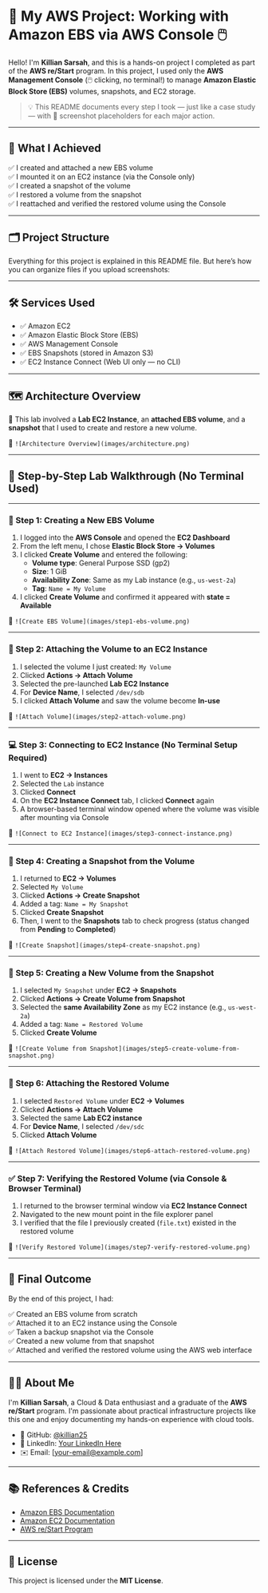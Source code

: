 # 💾 My AWS Project: Working with Amazon EBS via AWS Console 🖱️

Hello! I'm **Killian Sarsah**, and this is a hands-on project I completed as part of the **AWS re/Start** program. In this project, I used only the **AWS Management Console** (🖱️ clicking, no terminal!) to manage **Amazon Elastic Block Store (EBS)** volumes, snapshots, and EC2 storage.

> 💡 This README documents every step I took — just like a case study — with 📸 screenshot placeholders for each major action.

---

## 🌟 What I Achieved

✅ I created and attached a new EBS volume  
✅ I mounted it on an EC2 instance (via the Console only)  
✅ I created a snapshot of the volume  
✅ I restored a volume from the snapshot  
✅ I reattached and verified the restored volume using the Console

---

## 🗂️ Project Structure

Everything for this project is explained in this README file. But here’s how you can organize files if you upload screenshots:



---

## 🛠️ Services Used

- ✅ Amazon EC2
- ✅ Amazon Elastic Block Store (EBS)
- ✅ AWS Management Console
- ✅ EBS Snapshots (stored in Amazon S3)
- ✅ EC2 Instance Connect (Web UI only — no CLI)

---

## 🗺️ Architecture Overview

📌 This lab involved a **Lab EC2 Instance**, an **attached EBS volume**, and a **snapshot** that I used to create and restore a new volume.

📸 `![Architecture Overview](images/architecture.png)`

---

## 🚀 Step-by-Step Lab Walkthrough (No Terminal Used)

---

### 🧱 Step 1: Creating a New EBS Volume

1. I logged into the **AWS Console** and opened the **EC2 Dashboard**
2. From the left menu, I chose **Elastic Block Store → Volumes**
3. I clicked **Create Volume** and entered the following:
   - **Volume type**: General Purpose SSD (gp2)
   - **Size**: 1 GiB
   - **Availability Zone**: Same as my Lab instance (e.g., `us-west-2a`)
   - **Tag**: `Name = My Volume`
4. I clicked **Create Volume** and confirmed it appeared with **state = Available**

📸 `![Create EBS Volume](images/step1-ebs-volume.png)`

---

### 🔗 Step 2: Attaching the Volume to an EC2 Instance

1. I selected the volume I just created: `My Volume`
2. Clicked **Actions → Attach Volume**
3. Selected the pre-launched **Lab EC2 Instance**
4. For **Device Name**, I selected `/dev/sdb`
5. I clicked **Attach Volume** and saw the volume become **In-use**

📸 `![Attach Volume](images/step2-attach-volume.png)`

---

### 💻 Step 3: Connecting to EC2 Instance (No Terminal Setup Required)

1. I went to **EC2 → Instances**
2. Selected the `Lab` instance
3. Clicked **Connect**
4. On the **EC2 Instance Connect** tab, I clicked **Connect** again
5. A browser-based terminal window opened where the volume was visible after mounting via Console

📸 `![Connect to EC2 Instance](images/step3-connect-instance.png)`

---

### 📸 Step 4: Creating a Snapshot from the Volume

1. I returned to **EC2 → Volumes**
2. Selected `My Volume`
3. Clicked **Actions → Create Snapshot**
4. Added a tag: `Name = My Snapshot`
5. Clicked **Create Snapshot**
6. Then, I went to the **Snapshots** tab to check progress (status changed from **Pending** to **Completed**)

📸 `![Create Snapshot](images/step4-create-snapshot.png)`

---

### 🔁 Step 5: Creating a New Volume from the Snapshot

1. I selected `My Snapshot` under **EC2 → Snapshots**
2. Clicked **Actions → Create Volume from Snapshot**
3. Selected the **same Availability Zone** as my EC2 instance (e.g., `us-west-2a`)
4. Added a tag: `Name = Restored Volume`
5. Clicked **Create Volume**

📸 `![Create Volume from Snapshot](images/step5-create-volume-from-snapshot.png)`

---

### 🔗 Step 6: Attaching the Restored Volume

1. I selected `Restored Volume` under **EC2 → Volumes**
2. Clicked **Actions → Attach Volume**
3. Selected the same **Lab EC2 instance**
4. For **Device Name**, I selected `/dev/sdc`
5. Clicked **Attach Volume**

📸 `![Attach Restored Volume](images/step6-attach-restored-volume.png)`

---

### ✅ Step 7: Verifying the Restored Volume (via Console & Browser Terminal)

1. I returned to the browser terminal window via **EC2 Instance Connect**
2. Navigated to the new mount point in the file explorer panel
3. I verified that the file I previously created (`file.txt`) existed in the restored volume

📸 `![Verify Restored Volume](images/step7-verify-restored-volume.png)`

---

## 🎯 Final Outcome

By the end of this project, I had:

✅ Created an EBS volume from scratch  
✅ Attached it to an EC2 instance using the Console  
✅ Taken a backup snapshot via the Console  
✅ Created a new volume from that snapshot  
✅ Attached and verified the restored volume using the AWS web interface

---

## 👨‍💻 About Me

I'm **Killian Sarsah**, a Cloud & Data enthusiast and a graduate of the **AWS re/Start** program. I'm passionate about practical infrastructure projects like this one and enjoy documenting my hands-on experience with cloud tools.

- 🔗 GitHub: [@killian25](https://github.com/killian25)  
- 💼 LinkedIn: [Your LinkedIn Here](https://linkedin.com/in/your-profile)  
- ✉️ Email: [your-email@example.com]

---

## 📚 References & Credits

- [Amazon EBS Documentation](https://docs.aws.amazon.com/ebs/latest/userguide/ebs-volumes.html)
- [Amazon EC2 Documentation](https://docs.aws.amazon.com/ec2/)
- [AWS re/Start Program](https://aws.amazon.com/training/restart/)

---

## 📄 License

This project is licensed under the **MIT License**.


